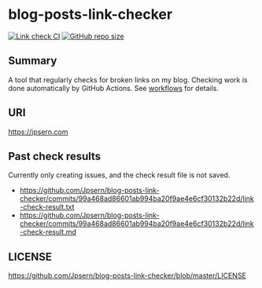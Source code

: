 # blog-posts-link-checker
[![Link check CI](https://github.com/Jpsern/blog-posts-link-checker/actions/workflows/link-check.yml/badge.svg)](https://github.com/Jpsern/blog-posts-link-checker/actions/workflows/link-check.yml)
[![GitHub repo size](https://img.shields.io/github/repo-size/Jpsern/blog-posts-link-checker)](https://api.github.com/repos/Jpsern/blog-posts-link-checker)

## Summary
A tool that regularly checks for broken links on my blog. Checking work is done automatically by GitHub Actions. See [workflows](https://github.com/Jpsern/blog-posts-link-checker/actions) for details.

## URI
https://jpsern.com

## Past check results
Currently only creating issues, and the check result file is not saved.

- https://github.com/Jpsern/blog-posts-link-checker/commits/99a468ad86601ab994ba20f9ae4e6cf30132b22d/link-check-result.txt
- https://github.com/Jpsern/blog-posts-link-checker/commits/99a468ad86601ab994ba20f9ae4e6cf30132b22d/link-check-result.md

## LICENSE
https://github.com/Jpsern/blog-posts-link-checker/blob/master/LICENSE
